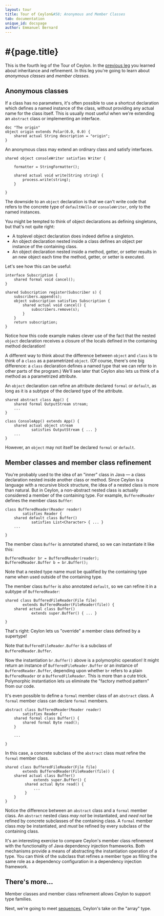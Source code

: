 ```yaml
---
layout: tour
title: Tour of Ceylon&#58; Anonymous and Member Classes
tab: documentation
unique_id: docspage
author: Emmanuel Bernard
---
```


# #{page.title}

This is the fourth leg of the Tour of Ceylon. In the [previous leg](../inheritance)
you learned about inheritance and refinement. In this leg you're going to learn 
about *anonymous classes* and *member classes*.

## Anonymous classes

If a class has no parameters, it's often possible to use a shortcut 
declaration which defines a named instance of the class, without providing 
any actual name for the class itself. This is usually most useful when we're 
extending an `abstract` class or implementing an interface.

<!-- implicit-id:polar: 
    doc "A polar coordinate"
    class Polar(Float angle, Float radius) {
 
        shared Polar rotate(Float rotation) {
            return Polar(angle+rotation, radius);
        }
     
        shared Polar dilate(Float dilation) {
            return Polar(angle, radius*dilation);
        }
        
        doc "The default description"
        shared default String description = "(" radius "," angle ")";
    
    }
-->

<!-- cat-id:polar -->
    doc "The origin"
    object origin extends Polar(0.0, 0.0) {
        shared actual String description = "origin";
    }

An anonymous class may extend an ordinary class and satisfy interfaces.

<!-- no-check -->
    shared object consoleWriter satisfies Writer {
                 
        formatter = StringFormatter();
         
        shared actual void write(String string) {
            process.write(string);
        }
         
    }

The downside to an `object` declaration is that we can't write code that 
refers to the concrete type of `defaultHello` or `consoleWriter`, only to the 
named instances.

You might be tempted to think of object declarations as defining singletons, 
but that's not quite right:

* A toplevel object declaration does indeed define a singleton.
* An object declaration nested inside a class defines an object per instance 
  of the containing class.
* An object declaration nested inside a method, getter, or setter results in 
  an new object each time the method, getter, or setter is executed.

Let's see how this can be useful:

<!-- no-check -->
    interface Subscription {
        shared formal void cancel();
    }

    shared Subscription register(Subscriber s) {
        subscribers.append(s);
        object subscription satisfies Subscription {
            shared actual void cancel() {
                subscribers.remove(s);
            }
        }
        return subscription;
    }

Notice how this code example makes clever use of the fact that the nested 
`object` declaration receives a closure of the locals defined in the containing 
method declaration!

A different way to think about the difference between `object` and `class` is 
to think of a `class` as a parametrized `object`. (Of course, there's one 
big difference: a `class` declaration defines a named type that we can refer 
to in other parts of the program.) We'll see later that Ceylon also lets us 
think of a method as a parametrized attribute.

An `object` declaration can refine an attribute declared `formal` or `default`,
as long as it is a subtype of the declared type of the attribute.

<!-- no-check -->
    shared abstract class App() {
        shared formal OutputStream stream;
        ...
    }

    class ConsoleApp() extends App() {
        shared actual object stream
                satisfies OutputStream { ... }
        ...
    }

However, an `object` may not itself be declared `formal` or `default`.


## Member classes and member class refinement

You're probably used to the idea of an "inner" class in Java — a class 
declaration nested inside another class or method. Since Ceylon is a 
language with a recursive block structure, the idea of a nested class is 
more than natural. But in Ceylon, a non-abstract nested class is actually 
considered a member of the containing type. For example, `BufferedReader` 
defines the member class `Buffer`:

<!-- no-check -->
    class BufferedReader(Reader reader)
            satisfies Reader {
        shared default class Buffer()
                satisfies List<Character> { ... }
        ...
        
    }

The member class `Buffer` is annotated shared, so we can instantiate it like 
this:

<!-- no-check -->
    BufferedReader br = BufferedReader(reader);
    BufferedReader.Buffer b = br.Buffer();

Note that a nested type name must be qualified by the containing type name 
when used outside of the containing type.

The member class `Buffer` is also annotated `default`, so we can refine it 
in a subtype of `BufferedReader`:

<!-- no-check -->
    shared class BufferedFileReader(File file)
            extends BufferedReader(FileReader(file)) {
        shared actual class Buffer()
                extends super.Buffer() { ... }
                
    }

That's right: Ceylon lets us "override" a member class defined by a supertype!

Note that `BufferedFileReader.Buffer` is a subclass of `BufferedReader.Buffer`.

Now the instantiation `br.Buffer()` above is a polymorphic operation! It might 
return an instance of `BufferedFileReader.Buffer` or an instance of 
`BufferedReader.Buffer`, depending upon whether `br` refers to a plain 
`BufferedReader` or a `BufferedFileReader`. This is more than a cute trick. 
Polymorphic instantiation lets us eliminate the "factory method pattern" from 
our code.

It's even possible to define a `formal` member class of an `abstract` class. 
A `formal` member class can declare `formal` members.

<!-- no-check -->
    abstract class BufferedReader(Reader reader)
            satisfies Reader {
        shared formal class Buffer() {
            shared formal Byte read();
        }
        
        ...
        
    }

In this case, a concrete subclass of the `abstract` class must refine the 
`formal` member class.

<!-- no-check -->
    shared class BufferedFileReader(File file)
            extends BufferedReader(FileReader(file)) {
        shared actual class Buffer()
                 extends super.Buffer() {
             shared actual Byte read() {
                 ...
             }
        }
    }

Notice the difference between an `abstract` class and a `formal` member class. 
An `abstract` nested class *may not* be instantiated, and *need not* be refined 
by concrete subclasses of the containing class. A `formal` member class *may* 
be instantiated, and *must* be refined by every subclass of the containing 
class.

It's an interesting exercise to compare Ceylon's member class refinement 
with the functionality of Java dependency injection frameworks. Both 
mechanisms provide a means of abstracting the instantiation operation of a 
type. You can think of the subclass that refines a member type as filling 
the same role as a dependency configuration in a dependency injection 
framework.


## There's more...

Member classes and member class refinement allows Ceylon to support type families.

Next, we're going to meet [sequences](../sequences), Ceylon's take on the 
"array" type.


